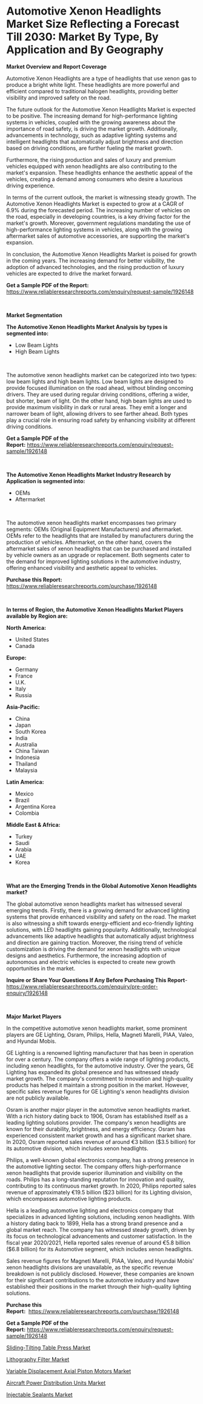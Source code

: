 <p><h1>Automotive Xenon Headlights Market Size Reflecting a Forecast Till 2030: Market By Type, By Application and By Geography</h1></p><p><strong>Market Overview and Report Coverage</strong></p>
<p><p>Automotive Xenon Headlights are a type of headlights that use xenon gas to produce a bright white light. These headlights are more powerful and efficient compared to traditional halogen headlights, providing better visibility and improved safety on the road.</p><p>The future outlook for the Automotive Xenon Headlights Market is expected to be positive. The increasing demand for high-performance lighting systems in vehicles, coupled with the growing awareness about the importance of road safety, is driving the market growth. Additionally, advancements in technology, such as adaptive lighting systems and intelligent headlights that automatically adjust brightness and direction based on driving conditions, are further fueling the market growth.</p><p>Furthermore, the rising production and sales of luxury and premium vehicles equipped with xenon headlights are also contributing to the market's expansion. These headlights enhance the aesthetic appeal of the vehicles, creating a demand among consumers who desire a luxurious driving experience.</p><p>In terms of the current outlook, the market is witnessing steady growth. The Automotive Xenon Headlights Market is expected to grow at a CAGR of 6.9% during the forecasted period. The increasing number of vehicles on the road, especially in developing countries, is a key driving factor for the market's growth. Moreover, government regulations mandating the use of high-performance lighting systems in vehicles, along with the growing aftermarket sales of automotive accessories, are supporting the market's expansion.</p><p>In conclusion, the Automotive Xenon Headlights Market is poised for growth in the coming years. The increasing demand for better visibility, the adoption of advanced technologies, and the rising production of luxury vehicles are expected to drive the market forward.</p></p>
<p><strong>Get a Sample PDF of the Report:</strong> <a href="https://www.reliableresearchreports.com/enquiry/request-sample/1926148">https://www.reliableresearchreports.com/enquiry/request-sample/1926148</a></p>
<p>&nbsp;</p>
<p><strong>Market Segmentation</strong></p>
<p><strong>The Automotive Xenon Headlights Market Analysis by types is segmented into:</strong></p>
<p><ul><li>Low Beam Lights</li><li>High Beam Lights</li></ul></p>
<p>&nbsp;</p>
<p><p>The automotive xenon headlights market can be categorized into two types: low beam lights and high beam lights. Low beam lights are designed to provide focused illumination on the road ahead, without blinding oncoming drivers. They are used during regular driving conditions, offering a wider, but shorter, beam of light. On the other hand, high beam lights are used to provide maximum visibility in dark or rural areas. They emit a longer and narrower beam of light, allowing drivers to see farther ahead. Both types play a crucial role in ensuring road safety by enhancing visibility at different driving conditions.</p></p>
<p><strong>Get a Sample PDF of the Report:</strong>&nbsp;<a href="https://www.reliableresearchreports.com/enquiry/request-sample/1926148">https://www.reliableresearchreports.com/enquiry/request-sample/1926148</a></p>
<p>&nbsp;</p>
<p><strong>The Automotive Xenon Headlights Market Industry Research by Application is segmented into:</strong></p>
<p><ul><li>OEMs</li><li>Aftermarket</li></ul></p>
<p>&nbsp;</p>
<p><p>The automotive xenon headlights market encompasses two primary segments: OEMs (Original Equipment Manufacturers) and aftermarket. OEMs refer to the headlights that are installed by manufacturers during the production of vehicles. Aftermarket, on the other hand, covers the aftermarket sales of xenon headlights that can be purchased and installed by vehicle owners as an upgrade or replacement. Both segments cater to the demand for improved lighting solutions in the automotive industry, offering enhanced visibility and aesthetic appeal to vehicles.</p></p>
<p><strong>Purchase this Report:</strong>&nbsp; <a href="https://www.reliableresearchreports.com/purchase/1926148">https://www.reliableresearchreports.com/purchase/1926148</a></p>
<p>&nbsp;</p>
<p><strong>In terms of Region, the Automotive Xenon Headlights Market Players available by Region are:</strong></p>
<p>
    <p> <strong> North America: </strong>
        <ul>
            <li>United States</li>
            <li>Canada</li>
        </ul>
        </p> 
    <p> <strong> Europe: </strong>
        <ul>
            <li>Germany</li>
            <li>France</li>
            <li>U.K.</li>
            <li>Italy</li>
            <li>Russia</li>
        </ul>
        </p> 
    <p> <strong> Asia-Pacific: </strong>
        <ul>
            <li>China</li>
            <li>Japan</li>
            <li>South Korea</li>
            <li>India</li>
            <li>Australia</li>
            <li>China Taiwan</li>
            <li>Indonesia</li>
            <li>Thailand</li>
            <li>Malaysia</li>
        </ul>
        </p> 
    <p> <strong> Latin America: </strong>
        <ul>
            <li>Mexico</li>
            <li>Brazil</li>
            <li>Argentina Korea</li>
            <li>Colombia</li>
        </ul>
        </p> 
    <p> <strong> Middle East & Africa: </strong>
        <ul>
            <li>Turkey</li>
            <li>Saudi</li>
            <li>Arabia</li>
            <li>UAE</li>
            <li>Korea</li>
        </ul>
    </p>
    </p>
<p>&nbsp;</p>
<p><strong>What are the Emerging Trends in the Global Automotive Xenon Headlights market?</strong></p>
<p><p>The global automotive xenon headlights market has witnessed several emerging trends. Firstly, there is a growing demand for advanced lighting systems that provide enhanced visibility and safety on the road. The market is also witnessing a shift towards energy-efficient and eco-friendly lighting solutions, with LED headlights gaining popularity. Additionally, technological advancements like adaptive headlights that automatically adjust brightness and direction are gaining traction. Moreover, the rising trend of vehicle customization is driving the demand for xenon headlights with unique designs and aesthetics. Furthermore, the increasing adoption of autonomous and electric vehicles is expected to create new growth opportunities in the market.</p></p>
<p><strong>Inquire or Share Your Questions If Any Before Purchasing This Report</strong>- <a href="https://www.reliableresearchreports.com/enquiry/pre-order-enquiry/1926148">https://www.reliableresearchreports.com/enquiry/pre-order-enquiry/1926148</a></p>
<p>&nbsp;</p>
<p><strong>Major Market Players</strong></p>
<p><p>In the competitive automotive xenon headlights market, some prominent players are GE Lighting, Osram, Philips, Hella, Magneti Marelli, PIAA, Valeo, and Hyundai Mobis. </p><p>GE Lighting is a renowned lighting manufacturer that has been in operation for over a century. The company offers a wide range of lighting products, including xenon headlights, for the automotive industry. Over the years, GE Lighting has expanded its global presence and has witnessed steady market growth. The company's commitment to innovation and high-quality products has helped it maintain a strong position in the market. However, specific sales revenue figures for GE Lighting's xenon headlights division are not publicly available.</p><p>Osram is another major player in the automotive xenon headlights market. With a rich history dating back to 1906, Osram has established itself as a leading lighting solutions provider. The company's xenon headlights are known for their durability, brightness, and energy efficiency. Osram has experienced consistent market growth and has a significant market share. In 2020, Osram reported sales revenue of around €3 billion ($3.5 billion) for its automotive division, which includes xenon headlights.</p><p>Philips, a well-known global electronics company, has a strong presence in the automotive lighting sector. The company offers high-performance xenon headlights that provide superior illumination and visibility on the roads. Philips has a long-standing reputation for innovation and quality, contributing to its continuous market growth. In 2020, Philips reported sales revenue of approximately €19.5 billion ($23 billion) for its Lighting division, which encompasses automotive lighting products.</p><p>Hella is a leading automotive lighting and electronics company that specializes in advanced lighting solutions, including xenon headlights. With a history dating back to 1899, Hella has a strong brand presence and a global market reach. The company has witnessed steady growth, driven by its focus on technological advancements and customer satisfaction. In the fiscal year 2020/2021, Hella reported sales revenue of around €5.8 billion ($6.8 billion) for its Automotive segment, which includes xenon headlights.</p><p>Sales revenue figures for Magneti Marelli, PIAA, Valeo, and Hyundai Mobis' xenon headlights divisions are unavailable, as the specific revenue breakdown is not publicly disclosed. However, these companies are known for their significant contributions to the automotive industry and have established their positions in the market through their high-quality lighting solutions.</p></p>
<p><strong>Purchase this Report:</strong>&nbsp;&nbsp;<a href="https://www.reliableresearchreports.com/purchase/1926148">https://www.reliableresearchreports.com/purchase/1926148</a></p>
<p></p>
<p><strong>Get a Sample PDF of the Report:</strong>&nbsp;<a href="https://www.reliableresearchreports.com/enquiry/request-sample/1926148">https://www.reliableresearchreports.com/enquiry/request-sample/1926148</a></p>
<p><p><a href="https://medium.com/@larrycrooks1923/sliding-tilting-table-press-market-analysis-its-cagr-market-segmentation-and-global-industry-5d4f0064b03b">Sliding-Tilting Table Press Market</a></p><p><a href="https://medium.com/@trystanward/lithography-filter-market-share-evolution-and-market-growth-trends-2023-2030-3902b475bb47">Lithography Filter Market</a></p><p><a href="https://medium.com/@isaiasmarks/analyzing-variable-displacement-axial-piston-motors-market-global-industry-perspective-and-dc8145f1faa4">Variable Displacement Axial Piston Motors Market</a></p><p><a href="https://medium.com/@sandyabbott2023/aircraft-power-distribution-units-market-furnishes-information-on-market-share-market-trends-and-7469425a4e05">Aircraft Power Distribution Units Market</a></p><p><a href="https://medium.com/@cameronhuel/injectable-sealants-market-comprehensive-assessment-by-type-application-and-geography-b31b3d79e092">Injectable Sealants Market</a></p></p>